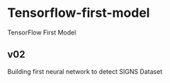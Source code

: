 # Tensorflow-first-model
TensorFlow First Model

## v02
  Building first neural network to detect SIGNS Dataset
